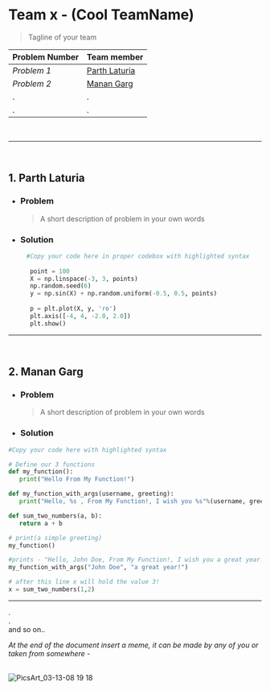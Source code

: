 # Team x - (Cool TeamName)
> Tagline of your team<br>

Problem Number| Team member
-------| -------|
*Problem 1*| [Parth Laturia](https://github.com/ParthLa)|
*Problem 2*| [Manan Garg](https://github.com/MananKGarg)|
.|.|
.|.|
<br>

---
<br>

## 1. **Parth Laturia**

* ### Problem
  > A short description of problem in your own words

* ### Solution
 
               
```python              
     #Copy your code here in proper codebox with highlighted syntax
     
      point = 100
      X = np.linspace(-3, 3, points)
      np.random.seed(6)
      y = np.sin(X) + np.random.uniform(-0.5, 0.5, points)
                            
      p = plt.plot(X, y, 'ro')
      plt.axis([-4, 4, -2.0, 2.0])
      plt.show()
 ```               
                
---           
<br>
                
## 2. **Manan Garg**

* ### Problem
  > A short description of problem in your own words
     
* ### Solution
 
 ```python
 #Copy your code here with highlighted syntax
 
 # Define our 3 functions
def my_function():
    print("Hello From My Function!")

def my_function_with_args(username, greeting):
    print("Hello, %s , From My Function!, I wish you %s"%(username, greeting))

def sum_two_numbers(a, b):
    return a + b

# print(a simple greeting)
my_function()

#prints - "Hello, John Doe, From My Function!, I wish you a great year!"
my_function_with_args("John Doe", "a great year!")

# after this line x will hold the value 3!
x = sum_two_numbers(1,2)

```


---
.<br>
.<br>
and so on..
<br>

*At the end of the document insert a meme, it can be made by any of you or taken from somewhere -* 
<br> 
<br>

![PicsArt_03-13-08 19 18](https://user-images.githubusercontent.com/62146744/78023723-ccf17c00-7374-11ea-9e2d-600b1842dbfd.jpg)






                
                
                
                
                
            
            
           
            
            






